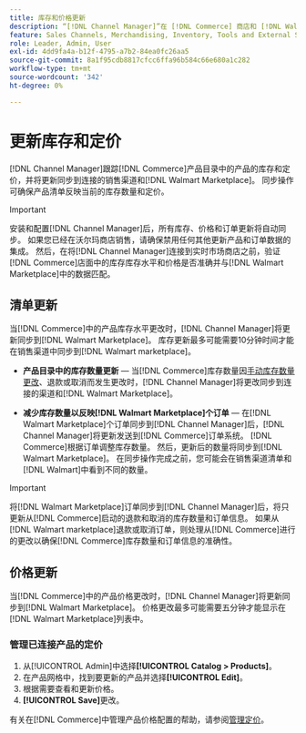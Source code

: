 ```yaml
---
title: 库存和价格更新
description: “[!DNL Channel Manager]”在 [!DNL Commerce] 商店和 [!DNL Walmart Marketplace] 之间同步库存和价格更新，以便您可以从 [!DNL Commerce] 管理员管理销售渠道操作
feature: Sales Channels, Merchandising, Inventory, Tools and External Services
role: Leader, Admin, User
exl-id: 4dd9fa4a-b12f-4795-a7b2-84ea0fc26aa5
source-git-commit: 8a1f95cdb8817cfcc6ffa96b584c66e680a1c282
workflow-type: tm+mt
source-wordcount: '342'
ht-degree: 0%

---
```


# 更新库存和定价

[!DNL Channel Manager]跟踪[!DNL Commerce]产品目录中的产品的库存和定价，并将更新同步到连接的销售渠道和[!DNL Walmart Marketplace]。 同步操作可确保产品清单反映当前的库存数量和定价。


>[!IMPORTANT]
>
>安装和配置[!DNL Channel Manager]后，所有库存、价格和订单更新将自动同步。 如果您已经在沃尔玛商店销售，请确保禁用任何其他更新产品和订单数据的集成。 然后，在将[!DNL Channel Manager]连接到实时市场商店之前，验证[!DNL Commerce]店面中的库存库存水平和价格是否准确并与[!DNL Walmart Marketplace]中的数据匹配。


## 清单更新

当[!DNL Commerce]中的产品库存水平更改时，[!DNL Channel Manager]将更新同步到[!DNL Walmart Marketplace]。 库存更新最多可能需要10分钟时间才能在销售渠道中同步到[!DNL Walmart marketplace]。

* **产品目录中的库存数量更新** — 当[!DNL Commerce]库存数量因[手动库存数量更改](https://experienceleague.adobe.com/docs/commerce-admin/inventory/quantities/quantities-assign-per-product.html)、退款或取消而发生更改时，[!DNL Channel Manager]将更改同步到连接的渠道和[!DNL Walmart Marketplace]。

* **减少库存数量以反映[!DNL Walmart Marketplace]个订单** — 在[!DNL Walmart Marketplace]个订单同步到[!DNL Channel Manager]后，[!DNL Channel Manager]将更新发送到[!DNL Commerce]订单系统。 [!DNL Commerce]根据订单调整库存数量。 然后，更新后的数量将同步到[!DNL Walmart Marketplace]。 在同步操作完成之前，您可能会在销售渠道清单和[!DNL Walmart]中看到不同的数量。

>[!IMPORTANT]
>
>将[!DNL Walmart Marketplace]订单同步到[!DNL Channel Manager]后，将只更新从[!DNL Commerce]启动的退款和取消的库存数量和订单信息。 如果从[!DNL Walmart marketplace]退款或取消订单，则处理从[!DNL Commerce]进行的更改以确保[!DNL Commerce]库存数量和订单信息的准确性。

## 价格更新

当[!DNL Commerce]中的产品价格更改时，[!DNL Channel Manager]将更新同步到[!DNL Walmart Marketplace]。 价格更改最多可能需要五分钟才能显示在[!DNL Walmart Marketplace]列表中。

### 管理已连接产品的定价

1. 从[!UICONTROL Admin]中选择&#x200B;**[!UICONTROL Catalog > Products]**。
1. 在产品网格中，找到要更新的产品并选择&#x200B;**[!UICONTROL Edit]**。
1. 根据需要查看和更新价格。
1. **[!UICONTROL Save]**&#x200B;更改。

有关在[!DNL Commerce]中管理产品价格配置的帮助，请参阅[管理定价](https://experienceleague.adobe.com/docs/commerce-admin/catalog/products/pricing/pricing-advanced.html)。
